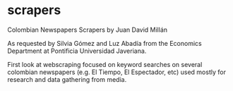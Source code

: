 # scrapers
Colombian Newspapers Scrapers
by Juan David Millán

As requested by Silvia Gómez and Luz Abadía from the Economics Department at Pontificia Universidad Javeriana. 

First look at webscraping focused on keyword searches on several colombian newspapers (e.g. El Tiempo, El  Espectador, etc) used mostly for research and data gathering from media. 
